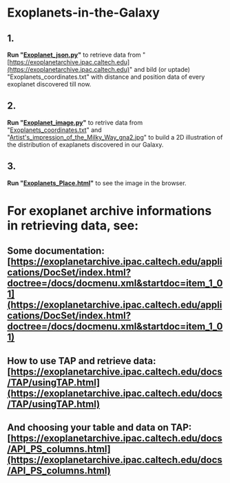 # Exoplanets-in-the-Galaxy

## 1.
**Run "[Exoplanet_json.py](/Exoplanet_json.py)"** to retrieve data from "[https://exoplanetarchive.ipac.caltech.edu](https://exoplanetarchive.ipac.caltech.edu)" and bild (or uptade) "Exoplanets_coordinates.txt" with distance and position data of every exoplanet discovered till now.

## 2.
**Run "[Exoplanet_image.py](/Exoplanet_image.py)"** to retrive data from "[Exoplanets_coordinates.txt](/Exoplanets_coordinates.txt)" and "[Artist's_impression_of_the_Milky_Way_gna2.jpg](/Artist's_impression_of_the_Milky_Way_gna2.jpg)" to build a 2D illustration of the distribution of exaplanets discovered in our Galaxy.

## 3.
**Run "[Exoplanets_Place.html](/Exoplanets_Place.html)"** to see the image in the browser.

# For exoplanet archive informations in retrieving data, see:

## Some documentation: [https://exoplanetarchive.ipac.caltech.edu/applications/DocSet/index.html?doctree=/docs/docmenu.xml&startdoc=item_1_01](https://exoplanetarchive.ipac.caltech.edu/applications/DocSet/index.html?doctree=/docs/docmenu.xml&startdoc=item_1_01)

## How to use TAP and retrieve data: [https://exoplanetarchive.ipac.caltech.edu/docs/TAP/usingTAP.html](https://exoplanetarchive.ipac.caltech.edu/docs/TAP/usingTAP.html)

## And choosing your table and data on TAP: [https://exoplanetarchive.ipac.caltech.edu/docs/API_PS_columns.html](https://exoplanetarchive.ipac.caltech.edu/docs/API_PS_columns.html)
 
